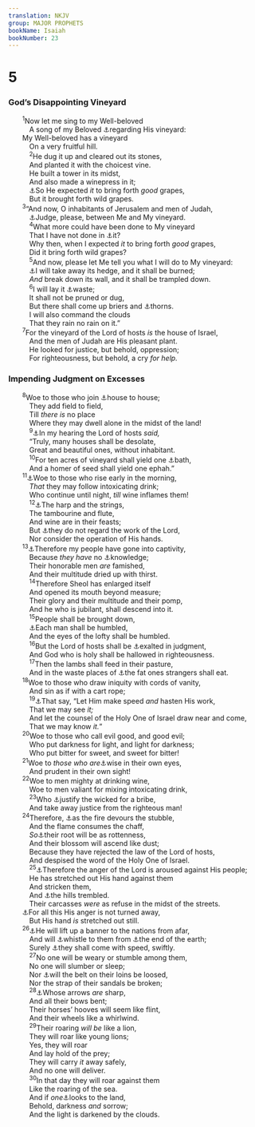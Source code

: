 ```yaml
---
translation: NKJV
group: MAJOR PROPHETS
bookName: Isaiah 
bookNumber: 23
---
```


<div class="title"><h1>5</h1><h3>God’s Disappointing Vineyard</h3></div>
<span class="verse es_5_1">  <sup>1</sup>Now let me sing to my Well-beloved<br/>   A song of my Beloved <a data-toggle="tooltip" data-placement="bottom" title="Ps. 80:8; Jer. 2:21; Matt. 21:33; Mark 12:1; Luke 20:9">⚓</a>regarding His vineyard:<br/>  My Well-beloved has a vineyard<br/>   On a very fruitful hill.<br/></span>
<span class="verse es_5_2">   <sup>2</sup>He dug it up and cleared out its stones,<br/>   And planted it with the choicest vine.<br/>   He built a tower in its midst,<br/>   And also made a winepress in it;<br/>   <a data-toggle="tooltip" data-placement="bottom" title="Deut. 32:6">⚓</a>So He expected <i>it</i> to bring forth <i>good</i> grapes,<br/>   But it brought forth wild grapes.<br/></span>
<span class="verse es_5_3">  <sup>3</sup>“And now, O inhabitants of Jerusalem and men of Judah,<br/>   <a data-toggle="tooltip" data-placement="bottom" title="(Rom. 3:4)">⚓</a>Judge, please, between Me and My vineyard.<br/></span>
<span class="verse es_5_4">   <sup>4</sup>What more could have been done to My vineyard<br/>   That I have not done in <a data-toggle="tooltip" data-placement="bottom" title="2 Chr. 36:15, 16; Jer. 2:5; 7:25, 26; Mic. 6:3; Matt. 23:37">⚓</a>it?<br/>   Why then, when I expected <i>it</i> to bring forth <i>good</i> grapes,<br/>   Did it bring forth wild grapes?<br/></span>
<span class="verse es_5_5">   <sup>5</sup>And now, please let Me tell you what I will do to My vineyard:<br/>   <a data-toggle="tooltip" data-placement="bottom" title="2 Chr. 36:19; Ps. 80:12; 89:40, 41">⚓</a>I will take away its hedge, and it shall be burned;<br/>   <i>And</i> break down its wall, and it shall be trampled down.<br/></span>
<span class="verse es_5_6">   <sup>6</sup>I will lay it <a data-toggle="tooltip" data-placement="bottom" title="2 Chr. 36:19–21">⚓</a>waste;<br/>   It shall not be pruned or dug,<br/>   But there shall come up briers and <a data-toggle="tooltip" data-placement="bottom" title="Is. 7:19–25; Jer. 25:11">⚓</a>thorns.<br/>   I will also command the clouds<br/>   That they rain no rain on it.”<br/></span>
<span class="verse es_5_7">  <sup>7</sup>For the vineyard of the Lord of hosts <i>is</i> the house of Israel,<br/>   And the men of Judah are His pleasant plant.<br/>   He looked for justice, but behold, oppression;<br/>   For righteousness, but behold, a cry <i>for</i> <i>help.</i><br/></span>
<div class="title"><h3>Impending Judgment on Excesses</h3></div>
<span class="verse es_5_8">  <sup>8</sup>Woe to those who join <a data-toggle="tooltip" data-placement="bottom" title="Jer. 22:13–17; Mic. 2:2; Hab. 2:9–12">⚓</a>house to house;<br/>   They add field to field,<br/>   Till <i>there</i> <i>is</i> no place<br/>   Where they may dwell alone in the midst of the land!<br/></span>
<span class="verse es_5_9">   <sup>9</sup><a data-toggle="tooltip" data-placement="bottom" title="Is. 22:14">⚓</a>In my hearing the Lord of hosts <i>said,</i><br/>   “Truly, many houses shall be desolate,<br/>   Great and beautiful ones, without inhabitant.<br/></span>
<span class="verse es_5_10">   <sup>10</sup>For ten acres of vineyard shall yield one <a data-toggle="tooltip" data-placement="bottom" title="Ezek. 45:11">⚓</a>bath,<br/>   And a homer of seed shall yield one ephah.”<br/></span>
<span class="verse es_5_11">  <sup>11</sup><a data-toggle="tooltip" data-placement="bottom" title="Prov. 23:29, 30; Eccl. 10:16, 17; Is. 5:22">⚓</a>Woe to those who rise early in the morning,<br/>   <i>That</i> they may follow intoxicating drink;<br/>   Who continue until night, <i>till</i> wine inflames them!<br/></span>
<span class="verse es_5_12">   <sup>12</sup><a data-toggle="tooltip" data-placement="bottom" title="Amos 6:5">⚓</a>The harp and the strings,<br/>   The tambourine and flute,<br/>   And wine are in their feasts;<br/>   But <a data-toggle="tooltip" data-placement="bottom" title="Job 34:27; Ps. 28:5">⚓</a>they do not regard the work of the Lord,<br/>   Nor consider the operation of His hands.<br/></span>
<span class="verse es_5_13">  <sup>13</sup><a data-toggle="tooltip" data-placement="bottom" title="2 Kin. 24:14–16">⚓</a>Therefore my people have gone into captivity,<br/>   Because <i>they</i> <i>have</i> no <a data-toggle="tooltip" data-placement="bottom" title="Is. 1:3; 27:11; Hos. 4:6">⚓</a>knowledge;<br/>   Their honorable men <i>are</i> famished,<br/>   And their multitude dried up with thirst.<br/></span>
<span class="verse es_5_14">   <sup>14</sup>Therefore Sheol has enlarged itself<br/>   And opened its mouth beyond measure;<br/>   Their glory and their multitude and their pomp,<br/>   And he who is jubilant, shall descend into it.<br/></span>
<span class="verse es_5_15">   <sup>15</sup>People shall be brought down,<br/>   <a data-toggle="tooltip" data-placement="bottom" title="Is. 2:9, 11">⚓</a>Each man shall be humbled,<br/>   And the eyes of the lofty shall be humbled.<br/></span>
<span class="verse es_5_16">   <sup>16</sup>But the Lord of hosts shall be <a data-toggle="tooltip" data-placement="bottom" title="Is. 2:11">⚓</a>exalted in judgment,<br/>   And God who is holy shall be hallowed in righteousness.<br/></span>
<span class="verse es_5_17">   <sup>17</sup>Then the lambs shall feed in their pasture,<br/>   And in the waste places of <a data-toggle="tooltip" data-placement="bottom" title="Is. 10:16">⚓</a>the fat ones strangers shall eat.<br/></span>
<span class="verse es_5_18">  <sup>18</sup>Woe to those who draw iniquity with cords of vanity,<br/>   And sin as if with a cart rope;<br/></span>
<span class="verse es_5_19">   <sup>19</sup><a data-toggle="tooltip" data-placement="bottom" title="Jer. 17:15; Amos 5:18">⚓</a>That say, “Let Him make speed <i>and</i> hasten His work,<br/>   That we may see <i>it;</i><br/>   And let the counsel of the Holy One of Israel draw near and come,<br/>   That we may know <i>it.</i>”<br/></span>
<span class="verse es_5_20">  <sup>20</sup>Woe to those who call evil good, and good evil;<br/>   Who put darkness for light, and light for darkness;<br/>   Who put bitter for sweet, and sweet for bitter!<br/></span>
<span class="verse es_5_21">  <sup>21</sup>Woe to <i>those</i> <i>who</i> <i>are</i><a data-toggle="tooltip" data-placement="bottom" title="Prov. 3:7; Rom. 1:22; 12:16; (1 Cor. 3:18–20)">⚓</a>wise in their own eyes,<br/>   And prudent in their own sight!<br/></span>
<span class="verse es_5_22">  <sup>22</sup>Woe to men mighty at drinking wine,<br/>   Woe to men valiant for mixing intoxicating drink,<br/></span>
<span class="verse es_5_23">   <sup>23</sup>Who <a data-toggle="tooltip" data-placement="bottom" title="Ex. 23:8; Prov. 17:15; Is. 1:23; Mic. 3:11; 7:3">⚓</a>justify the wicked for a bribe,<br/>   And take away justice from the righteous man!<br/></span>
<span class="verse es_5_24">  <sup>24</sup>Therefore, <a data-toggle="tooltip" data-placement="bottom" title="Ex. 15:7">⚓</a>as the fire devours the stubble,<br/>   And the flame consumes the chaff,<br/>   <i>So</i><a data-toggle="tooltip" data-placement="bottom" title="Job 18:16">⚓</a>their root will be as rottenness,<br/>   And their blossom will ascend like dust;<br/>   Because they have rejected the law of the Lord of hosts,<br/>   And despised the word of the Holy One of Israel.<br/></span>
<span class="verse es_5_25">   <sup>25</sup><a data-toggle="tooltip" data-placement="bottom" title="2 Kin. 22:13, 17; Is. 66:15">⚓</a>Therefore the anger of the Lord is aroused against His people;<br/>   He has stretched out His hand against them<br/>   And stricken them,<br/>   And <a data-toggle="tooltip" data-placement="bottom" title="Ps. 18:7; Is. 64:3; Jer. 4:24; Nah. 1:5">⚓</a>the hills trembled.<br/>   Their carcasses <i>were</i> as refuse in the midst of the streets.<br/>  <a data-toggle="tooltip" data-placement="bottom" title="Is. 9:12, 17; Jer. 4:8; Dan. 9:16">⚓</a>For all this His anger is not turned away,<br/>   But His hand <i>is</i> stretched out still.<br/></span>
<span class="verse es_5_26">  <sup>26</sup><a data-toggle="tooltip" data-placement="bottom" title="Is. 11:10, 12">⚓</a>He will lift up a banner to the nations from afar,<br/>   And will <a data-toggle="tooltip" data-placement="bottom" title="Is. 7:18; Zech. 10:8">⚓</a>whistle to them from <a data-toggle="tooltip" data-placement="bottom" title="Mal. 1:11">⚓</a>the end of the earth;<br/>   Surely <a data-toggle="tooltip" data-placement="bottom" title="Joel 2:7">⚓</a>they shall come with speed, swiftly.<br/></span>
<span class="verse es_5_27">   <sup>27</sup>No one will be weary or stumble among them,<br/>   No one will slumber or sleep;<br/>   Nor <a data-toggle="tooltip" data-placement="bottom" title="Dan. 5:6">⚓</a>will the belt on their loins be loosed,<br/>   Nor the strap of their sandals be broken;<br/></span>
<span class="verse es_5_28">   <sup>28</sup><a data-toggle="tooltip" data-placement="bottom" title="Jer. 5:16">⚓</a>Whose arrows <i>are</i> sharp,<br/>   And all their bows bent;<br/>   Their horses’ hooves will seem like flint,<br/>   And their wheels like a whirlwind.<br/></span>
<span class="verse es_5_29">   <sup>29</sup>Their roaring <i>will</i> <i>be</i> like a lion,<br/>   They will roar like young lions;<br/>   Yes, they will roar<br/>   And lay hold of the prey;<br/>   They will carry <i>it</i> away safely,<br/>   And no one will deliver.<br/></span>
<span class="verse es_5_30">   <sup>30</sup>In that day they will roar against them<br/>   Like the roaring of the sea.<br/>   And if <i>one</i><a data-toggle="tooltip" data-placement="bottom" title="Is. 8:22; Jer. 4:23–28; Joel 2:10; Luke 21:25, 26">⚓</a>looks to the land,<br/>   Behold, darkness <i>and</i> sorrow;<br/>   And the light is darkened by the clouds.<br/></span>
